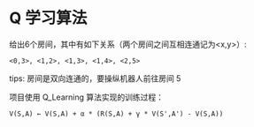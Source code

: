 # Q 学习算法

给出6个房间，其中有如下关系（两个房间之间互相连通记为<x,y>）:

```
<0,3>, <1,2>, <1,3>, <1,4>, <2,5>
```

tips: 房间是双向连通的，要操纵机器人前往房间 5

项目使用 Q_Learning 算法实现的训练过程：

```
V(S,A) ← V(S,A) + α * (R(S,A) + γ * V(S',A') - V(S,A))
```
